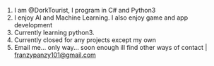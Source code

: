 1. I am @DorkTourist, I program in C# and Python3
2. I enjoy AI and Machine Learning. I also enjoy game and app development
3. Currently learning python3.
4. Currently closed for any projects except my own
5. Email me... only way... soon enough ill find other ways of contact | franzypanzy101@gmail.com
